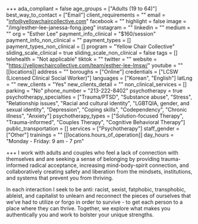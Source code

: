 +++
ada_compliant = false
age_groups = ["Adults (19 to 64)"]
best_way_to_contact = ["Email"]
client_requirements = ""
email = "info@yellowchaircollective.com"
facebook = ""
highlight = false
image = "/img/esther-lee-janessa-fong.jpeg"
instagram = ""
linkedin = ""
medium = ""
org = "Esther Lee"
payment_info_clinical = "$160/session"
payment_info_non_clinical = ""
payment_types = []
payment_types_non_clinical = []
program = "Yellow Chair Collective"
sliding_scale_clinical = true
sliding_scale_non_clinical = false
tags = []
telehealth = "Not applicable"
tiktok = ""
twitter = ""
website = "https://yellowchaircollective.com/team/esther-lee-lmsw/"
youtube = ""
[[locations]]
address = ""
boroughs = ["Online"]
credentials = ["LCSW (Licensed Clinical Social Worker)"]
languages = ["Korean", "English"]
latLng = ""
new_clients = "Yes"
new_clients_detail = ""
non_clinical_services = []
parking = "No"
phone_number = "213-222-8402"
psychotherapy = true
psychotherapy_specialties = ["Trauma/PTSD", "Substance abuse", "Stress", "Relationship issues", "Racial and cultural identity", "LGBTQIA, gender, and sexual identity", "Depression", "Coping skills", "Codependency", "Chronic illness", "Anxiety"]
psychotherapy_types = ["Solution-focused Therapy", "Trauma-informed", "Couples Therapy", "Cognitive Behavioral Therapy"]
public_transportation = []
services = ["Psychotherapy"]
staff_gender = ["Other"]
trainings = ""
[[locations.hours_of_operation]]
day_hours = "Monday - Friday: 9 am - 7 pm"

+++
I work with adults and couples who feel a lack of connection with themselves and are seeking a sense of belonging by providing trauma-informed radical acceptance, increasing mind-body-spirit connection, and collaboratively creating safety and liberation from the mindsets, institutions, and systems that prevent you from thriving.  
  
In each interaction I seek to be anti: racist, sexist, fatphobic, transphobic, ableist, and capitalist to unlearn and reconnect the pieces of ourselves that we’ve had to utilize or forgo in order to survive - to get each person to a place where they can thrive. Together, we explore what makes you authentically you and work to bolster your unique strengths.